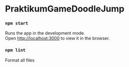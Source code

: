 # PraktikumGameDoodleJump

### `npm start`

Runs the app in the development mode.\
Open [http://localhost:3000](http://localhost:3000) to view it in the browser.

### `npm lint`

Format all files
